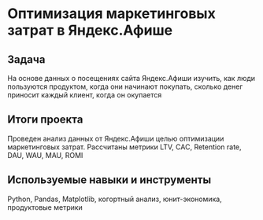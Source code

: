 # Оптимизация маркетинговых затрат в Яндекс.Афише

## Задача

На основе данных о посещениях сайта Яндекс.Афиши изучить, как люди пользуются продуктом, когда они начинают покупать, сколько денег приносит каждый клиент, когда он окупается

## Итоги проекта

Проведен анализ данных от Яндекс.Афиши целью оптимизации маркетинговых затрат.
Рассчитаны метрики LTV, CAC, Retention rate, DAU, WAU, MAU, ROMI

## Используемые навыки и инструменты

Python, Pandas, Matplotlib, когортный анализ, юнит-экономика, продуктовые метрики
